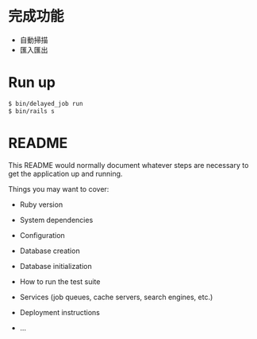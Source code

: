 # 完成功能

* 自動掃描
* 匯入匯出

# Run up

```bash
$ bin/delayed_job run
$ bin/rails s
```
# README

This README would normally document whatever steps are necessary to get the
application up and running.

Things you may want to cover:

* Ruby version

* System dependencies

* Configuration

* Database creation

* Database initialization

* How to run the test suite

* Services (job queues, cache servers, search engines, etc.)

* Deployment instructions

* ...

